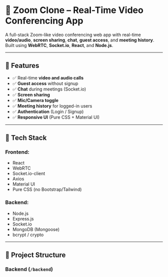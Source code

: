 # 🎥 Zoom Clone – Real-Time Video Conferencing App

A full-stack Zoom-like video conferencing web app with real-time **video/audio**, **screen sharing**, **chat**, **guest access**, and **meeting history**. Built using **WebRTC**, **Socket.io**, **React**, and **Node.js**.

---

## 🚀 Features

- ✅ Real-time **video and audio calls**
- ✅ **Guest access** without signup
- ✅ **Chat** during meetings (Socket.io)
- ✅ **Screen sharing**
- ✅ **Mic/Camera toggle**
- ✅ **Meeting history** for logged-in users
- ✅ **Authentication** (Login / Signup)
- ✅ **Responsive UI** (Pure CSS + Material UI)

---

## 🧰 Tech Stack

### Frontend:
- React
- WebRTC
- Socket.io-client
- Axios
- Material UI
- Pure CSS (no Bootstrap/Tailwind)

### Backend:
- Node.js
- Express.js
- Socket.io
- MongoDB (Mongoose)
- bcrypt / crypto

---

## 🔌 Project Structure

### Backend (`/backend`)

 
